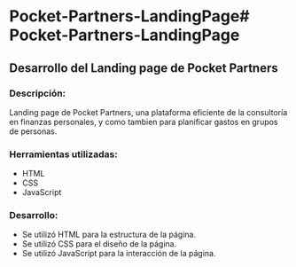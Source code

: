 # Pocket-Partners-LandingPage#   P o c k e t - P a r t n e r s - L a n d i n g P a g e 
 
 


## Desarrollo del Landing page de Pocket Partners

### Descripción: 
Landing page de Pocket Partners, una plataforma eficiente de la consultoría 
en finanzas personales, y como tambien para planificar gastos en grupos de personas.

### Herramientas utilizadas:
- HTML
- CSS
- JavaScript

### Desarrollo:
- Se utilizó HTML para la estructura de la página.
- Se utilizó CSS para el diseño de la página.
- Se utilizó JavaScript para la interacción de la página.


